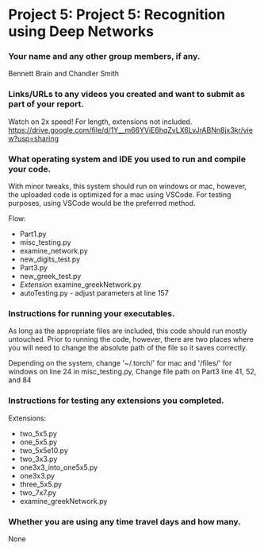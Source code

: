 #  Project 5: Project 5: Recognition using Deep Networks

### Your name and any other group members, if any.

Bennett Brain and Chandler Smith

### Links/URLs to any videos you created and want to submit as part of your report.
Watch on 2x speed! For length, extensions not included. 
https://drive.google.com/file/d/1Y__m66YViE6hqZvLX6LvJrABNn8jx3kr/view?usp=sharing



### What operating system and IDE you used to run and compile your code.
With minor tweaks, this system should run on windows or mac, however, the uploaded code is optimized for a mac using VSCode. For testing purposes, using VSCode would be the preferred method. 

Flow:
- Part1.py
- misc_testing.py
- examine_network.py
- new_digits_test.py
- Part3.py
- new_greek_test.py
- *Extension* examine_greekNetwork.py
- autoTesting.py - adjust parameters at line 157


### Instructions for running your executables.
As long as the appropriate files are included, this code should run mostly untouched. Prior to running the code, however, there are two places where you will need to change the absolute path of the file so it saves correctly.

Depending on the system, change '~/.torch/' for mac and '/files/' for windows on line 24 in misc_testing.py, 
Change file path on Part3 line 41, 52, and 84


### Instructions for testing any extensions you completed.
 Extensions:
- two_5x5.py
- one_5x5.py
- two_5x5e10.py
- two_3x3.py
- one3x3_into_one5x5.py
- one3x3.py
- three_5x5.py
- two_7x7.py
- examine_greekNetwork.py


### Whether you are using any time travel days and how many.
None

